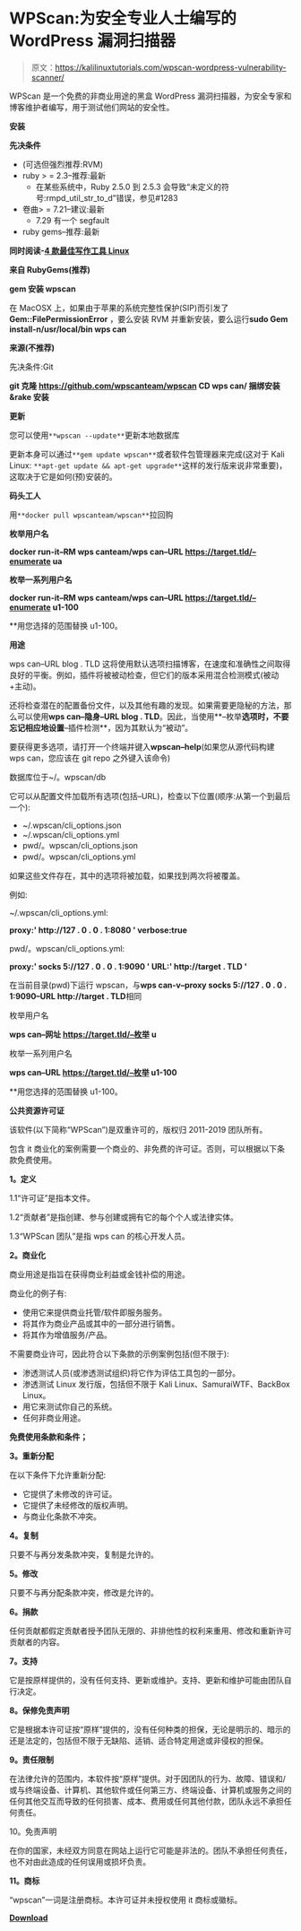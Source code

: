 # WPScan:为安全专业人士编写的 WordPress 漏洞扫描器

> 原文：<https://kalilinuxtutorials.com/wpscan-wordpress-vulnerability-scanner/>

WPScan 是一个免费的非商业用途的黑盒 WordPress 漏洞扫描器，为安全专家和博客维护者编写，用于测试他们网站的安全性。

**安装**

**先决条件**

*   (可选但强烈推荐:RVM)
*   ruby > = 2.3–推荐:最新
    *   在某些系统中，Ruby 2.5.0 到 2.5.3 会导致“未定义的符号:rmpd_util_str_to_d”错误，参见#1283
*   卷曲> = 7.21–建议:最新
    *   7.29 有一个 segfault
*   ruby gems–推荐:最新

**同时阅读-[4 款最佳写作工具 Linux](https://kalilinuxtutorials.com/best-writing-tools-linux/)**

**来自 RubyGems(推荐)**

**gem 安装 wpscan**

在 MacOSX 上，如果由于苹果的系统完整性保护(SIP)而引发了 **Gem::FilePermissionError** ，要么安装 RVM 并重新安装，要么运行**sudo Gem install-n/usr/local/bin wps can**

**来源(不推荐)**

先决条件:Git

**git 克隆 https://github.com/wpscanteam/wpscan
CD wps can/
捆绑安装&rake 安装**

**更新**

您可以使用`**wpscan --update**`更新本地数据库

更新本身可以通过`**gem update wpscan**`或者软件包管理器来完成(这对于 Kali Linux: `**apt-get update && apt-get upgrade**`这样的发行版来说非常重要)，这取决于它是如何(预)安装的。

**码头工人**

用`**docker pull wpscanteam/wpscan**`拉回购

**枚举用户名**

**docker run-it–RM wps canteam/wps can–URL https://target.tld/–enumerate ua**

**枚举一系列用户名**

**docker run-it–RM wps canteam/wps can–URL https://target.tld/–enumerate u1-100**

**用您选择的范围替换 u1-100。

**用途**

wps can–URL blog . TLD 这将使用默认选项扫描博客，在速度和准确性之间取得良好的平衡。例如，插件将被被动检查，但它们的版本采用混合检测模式(被动+主动)。

还将检查潜在的配置备份文件，以及其他有趣的发现。如果需要更隐秘的方法，那么可以使用**wps can–隐身–URL blog . TLD**。因此，当使用**–枚举**选项时，不要忘记相应地设置**–插件检测**，因为其默认为“被动”。

要获得更多选项，请打开一个终端并键入**wpscan–help**(如果您从源代码构建 wps can，您应该在 git repo 之外键入该命令)

数据库位于~/。wpscan/db

它可以从配置文件加载所有选项(包括–URL)，检查以下位置(顺序:从第一个到最后一个):

*   ~/.wpscan/cli_options.json
*   ~/.wpscan/cli_options.yml
*   pwd/。wpscan/cli_options.json
*   pwd/。wpscan/cli_options.yml

如果这些文件存在，其中的选项将被加载，如果找到两次将被覆盖。

例如:

~/.wpscan/cli_options.yml:

**proxy:' http://127 . 0 . 0 . 1:8080 '
verbose:true**

pwd/。wpscan/cli_options.yml:

**proxy:' socks 5://127 . 0 . 0 . 1:9090 '
URL:' http://target . TLD '**

在当前目录(pwd)下运行 wpscan，与**wps can-v–proxy socks 5://127 . 0 . 0 . 1:9090–URL http://target . TLD**相同

枚举用户名

**wps can–网址 https://target.tld/–枚举 u**

枚举一系列用户名

**wps can–URL https://target.tld/–枚举 u1-100**

**用您选择的范围替换 u1-100。

**公共资源许可证**

该软件(以下简称“WPScan”)是双重许可的，版权归 2011-2019 团队所有。

包含 it 商业化的案例需要一个商业的、非免费的许可证。否则，可以根据以下条款免费使用。

**1。定义**

1.1“许可证”是指本文件。

1.2“贡献者”是指创建、参与创建或拥有它的每个个人或法律实体。

1.3“WPScan 团队”是指 wps can 的核心开发人员。

**2。商业化**

商业用途是指旨在获得商业利益或金钱补偿的用途。

商业化的例子有:

*   使用它来提供商业托管/软件即服务服务。
*   将其作为商业产品或其中的一部分进行销售。
*   将其作为增值服务/产品。

不需要商业许可，因此符合以下条款的示例案例包括(但不限于):

*   渗透测试人员(或渗透测试组织)将它作为评估工具包的一部分。
*   渗透测试 Linux 发行版，包括但不限于 Kali Linux、SamuraiWTF、BackBox Linux。
*   用它来测试你自己的系统。
*   任何非商业用途。

**免费使用条款和条件；**

**3。重新分配**

在以下条件下允许重新分配:

*   它提供了未修改的许可证。
*   它提供了未经修改的版权声明。
*   与商业化条款不冲突。

**4。复制**

只要不与再分发条款冲突，复制是允许的。

**5。修改**

只要不与再分配条款冲突，修改是允许的。

**6。捐款**

任何贡献都假定贡献者授予团队无限的、非排他性的权利来重用、修改和重新许可贡献者的内容。

**7。支持**

它是按原样提供的，没有任何支持、更新或维护。支持、更新和维护可能由团队自行决定。

**8。保修免责声明**

它是根据本许可证按“原样”提供的，没有任何种类的担保，无论是明示的、暗示的还是法定的，包括但不限于无缺陷、适销、适合特定用途或非侵权的担保。

**9。责任限制**

在法律允许的范围内，本软件按“原样”提供。对于因团队的行为、故障、错误和/或与终端设备、计算机、其他软件或任何第三方、终端设备、计算机或服务之间的任何其他交互而导致的任何损害、成本、费用或任何其他付款，团队永远不承担任何责任。

10。免责声明

在你的国家，未经双方同意在网站上运行它可能是非法的。团队不承担任何责任，也不对由此造成的任何误用或损坏负责。

**11。商标**

“wpscan”一词是注册商标。本许可证并未授权使用 it 商标或徽标。

[**Download**](https://github.com/wpscanteam/wpscan)